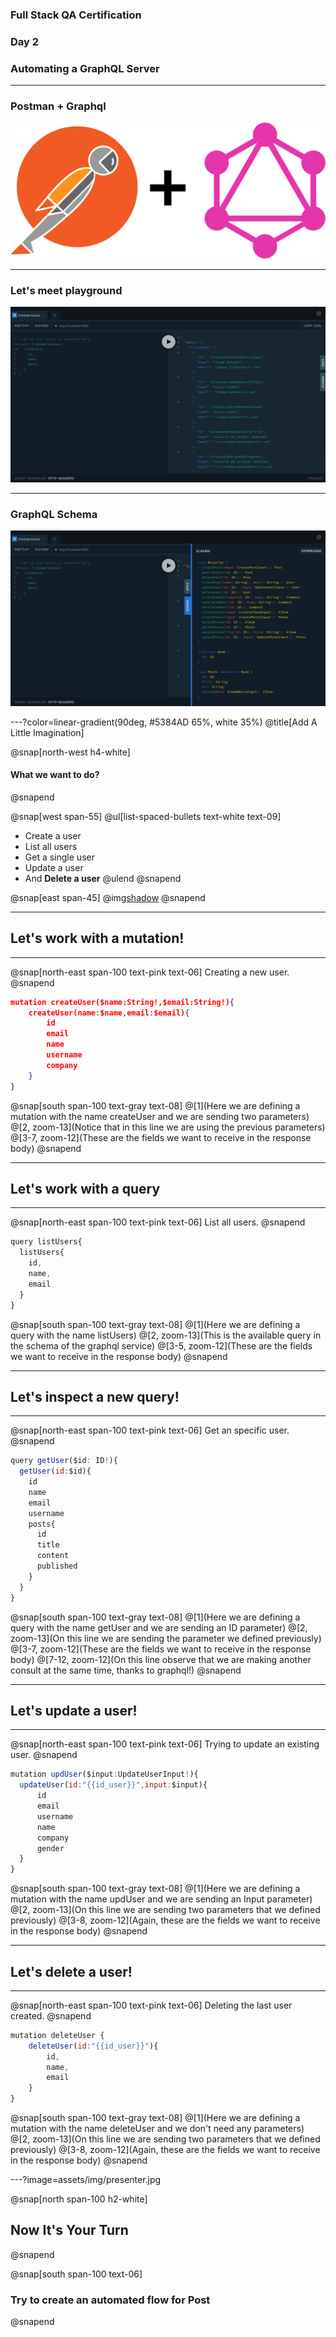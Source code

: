 ### Full Stack QA Certification
### Day 2
### Automating a GraphQL Server

---

### Postman + Graphql

![IMAGE](assets/img/Postman-Plus-GraphQL.png)


---

### Let's meet playground

![IMAGE](assets/img/playground.png)


---

### GraphQL Schema

![IMAGE](assets/img/graphql_schema.png)


---?color=linear-gradient(90deg, #5384AD 65%, white 35%)
@title[Add A Little Imagination]

@snap[north-west h4-white]
#### What we want to do?
@snapend

@snap[west span-55]
@ul[list-spaced-bullets text-white text-09]
- Create a user
- List all users
- Get a single user
- Update a user
- And **Delete a user**
@ulend
@snapend

@snap[east span-45]
@img[shadow](assets/img/conference.png)
@snapend

---

## Let's work with a mutation!

---

@snap[north-east span-100 text-pink text-06]
Creating a new user.
@snapend

```json zoom-18
mutation createUser($name:String!,$email:String!){
    createUser(name:$name,email:$email){
        id
        email
        name
        username
        company
    }
}
```

@snap[south span-100 text-gray text-08]
@[1](Here we are defining a mutation with the name createUser and we are sending two parameters)
@[2, zoom-13](Notice that in this line we are using the previous parameters)
@[3-7, zoom-12](These are the fields we want to receive in the response body)
@snapend

---

## Let's work with a query

---

@snap[north-east span-100 text-pink text-06]
List all users.
@snapend

```javascript zoom-18
query listUsers{
  listUsers{
    id,
    name,
    email
  }
}
```

@snap[south span-100 text-gray text-08]
@[1](Here we are defining a query with the name listUsers)
@[2, zoom-13](This is the available query in the schema of the graphql service)
@[3-5, zoom-12](These are the fields we want to receive in the response body)
@snapend

---

## Let's inspect a new query!

---

@snap[north-east span-100 text-pink text-06]
Get an specific user.
@snapend

```javascript zoom-18
query getUser($id: ID!){
  getUser(id:$id){
    id
    name
    email
    username
    posts{
      id
      title
      content
      published
    }
  }
}
```

@snap[south span-100 text-gray text-08]
@[1](Here we are defining a query with the name getUser and we are sending an ID parameter)
@[2, zoom-13](On this line we are sending the parameter we defined previously)
@[3-7, zoom-12](These are the fields we want to receive in the response body)
@[7-12, zoom-12](On this line observe that we are making another consult at the same time, thanks to graphql!)
@snapend


---

## Let's update a user!

---


@snap[north-east span-100 text-pink text-06]
Trying to update an existing user.
@snapend

```javascript zoom-18
mutation updUser($input:UpdateUserInput!){
  updateUser(id:"{{id_user}}",input:$input){
      id
      email
      username
      name
      company
      gender
  }
}
```

@snap[south span-100 text-gray text-08]
@[1](Here we are defining a mutation with the name updUser and we are sending an Input parameter)
@[2, zoom-13](On this line we are sending two parameters that we defined previously)
@[3-8, zoom-12](Again, these are the fields we want to receive in the response body)
@snapend


---

## Let's delete a user!

---

@snap[north-east span-100 text-pink text-06]
Deleting the last user created.
@snapend

```javascript zoom-18
mutation deleteUser {
    deleteUser(id:"{{id_user}}"){
        id,
        name,
        email
    }
}
```

@snap[south span-100 text-gray text-08]
@[1](Here we are defining a mutation with the name deleteUser and we don't need any parameters)
@[2, zoom-13](On this line we are sending two parameters that we defined previously)
@[3-8, zoom-12](Again, these are the fields we want to receive in the response body)
@snapend


---?image=assets/img/presenter.jpg

@snap[north span-100 h2-white]
## Now It's Your Turn
@snapend

@snap[south span-100 text-06]
### Try to create an automated flow for Post
@snapend
